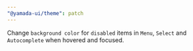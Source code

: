 ```yaml
---
"@yamada-ui/theme": patch
---
```


Change `background color` for `disabled` items in `Menu`, `Select` and `Autocomplete` when hovered and focused.
